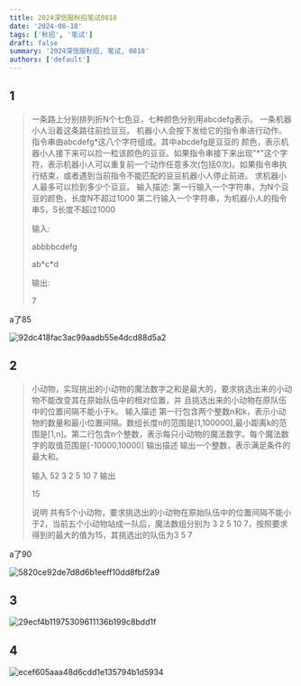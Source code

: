 ```yaml
---
title: 2024深信服秋招笔试0818
date: '2024-08-18'
tags: ['秋招', '笔试']
draft: false
summary: '2024深信服秋招, 笔试, 0818'
authors: ['default']
---
```


## 1

> 一条路上分别排列折N个七色豆，七种颜色分别用abcdefg表示。
> 一条机器小人沿着这条路往前捡豆豆。
> 机器小人会按下发给它的指令串进行动作。
> 指令串由abcdefg\*这八个字符组成。其中abcdefg是豆豆的
> 颜色，表示机器小人接下来可以捡一粒该颜色的豆豆。如果指令串接下来出现"\*"这个字符，表示机器小人可以重复前一个动作任意多次(包括0次)。如果指令串执行结束，或者遇到当前指令不能匹配的豆豆机器小人停止前进。
> 求机器小人最多可以捡到多少个豆豆。
> 输入描述:
> 第一行输入一个字符串，为N个豆豆的颜色，长度N不超过1000
> 第二行输入一个字符串，为机器小人的指令串S，S长度不超过1000
>
> 输入:
>
> abbbbcdefg	
>
> ab\*c\*d
>
> 输出: 
>
> 7

a了85

![92dc418fac3ac99aadb55e4dcd88d5a2](https://images.txlink.top/202408/images/92dc418fac3ac99aadb55e4dcd88d5a2.png)

## 2

> 小动物，实现挑出的小动物的魔法数字之和是最大的，要求挑选出来的小动物不能改变其在原始队伍中的相对位置，并
> 且挑选出来的小动物在原队伍中的位置间隔不能小于k。
> 输入描述
> 第一行包含两个整数n和k，表示小动物的数量和最小位置间隔。数组长度n的范围是[1,100000],最小距离k的范围是[1,n]。第二行包含n个整数，表示每只小动物的魔法数字。每个魔法数字的取值范围是[-10000,10000]
> 输出描述
> 输出一个整数，表示满足条件的最大和。
>
> 输入
> 52
> 3 2 5 10 7
> 输出
>
> 15
>
> 说明
> 共有5个小动物，要求挑选出的小动物在原始队伍中的位置间隔不能小于2，当前五个小动物站成一队后，魔法数组分别为
> 3 2 5 10 7，按照要求得到的最大的值为15，其挑选出的队伍为3 5 7

a了90

![5820ce92de7d8d6b1eeff10dd8fbf2a9](https://images.txlink.top/202408/images/5820ce92de7d8d6b1eeff10dd8fbf2a9.png)

## 3
![29ecf4b11975309611136b199c8bdd1f](https://images.txlink.top/202408/images/29ecf4b11975309611136b199c8bdd1f.png)

## 4

![ecef605aaa48d6cdd1e135794b1d5934](https://images.txlink.top/202408/images/ecef605aaa48d6cdd1e135794b1d5934.png)